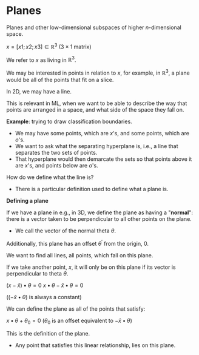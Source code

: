 # Planes

Planes and other low-dimensional subspaces of higher $n$-dimensional space.

$x = [x1; x2; x3] ∈ ℝ^3$ ($3 \times 1$ matrix)

We refer to $x$ as living in $ℝ^3$.

We may be interested in points in relation to $x$, for example, in $ℝ^3$, a plane would be all of the points that fit on a slice.

In 2D, we may have a line.

This is relevant in ML, when we want to be able to describe the way that points are arranged in a space, and what side of the space they fall on.

**Example**: trying to draw classification boundaries.

- We may have some points, which are $x$'s, and some points, which are $o$'s.
- We want to ask what the separating hyperplane is, i.e., a line that separates the two sets of points.
- That hyperplane would then demarcate the sets so that points above it are $x$'s, and points below are $o$'s.

How do we define what the line is?

- There is a particular definition used to define what a plane is.

**Defining a plane**

If we have a plane in e.g., in 3D, we define the plane as having a "**normal**": there is a vector taken to be perpendicular to all other points on the plane.

- We call the vector of the normal theta $θ$.

Additionally, this plane has an offset $θ^{\prime}$ from the origin, $0$.

We want to find all lines, all points, which fall on this plane.

If we take another point, $x$, it will only be on this plane if its vector is perpendicular to theta $θ$.

$(x - \hat{x})•θ = 0$
$x•θ - \hat{x}•θ = 0$

($(- \hat{x}•θ)$ is always a constant)

We can define the plane as all of the points that satisfy:

$x•θ + θ_0 = 0$ ($θ_0$ is an offset equivalent to $-\hat{x}•θ$)

This is the definition of the plane.

- Any point that satisfies this linear relationship, lies on this plane.
